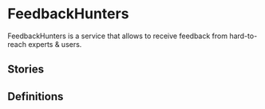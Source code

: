 # FeedbackHunters

FeedbackHunters is a service that allows to receive feedback from hard-to-reach experts & users.

## Stories

## Definitions


